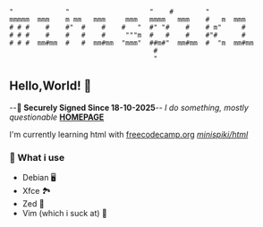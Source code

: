 
```

"             "                    "    #        "
mmmmm  mmm    m mm   mmm     mmm   mmmm   mmm    #   m  mmm
# # #    #    #"  #    #    #   "  #" "#    #    # m"     #
# # #    #    #   #    #     """m  #   #    #    #"#      #
# # #  mm#mm  #   #  mm#mm  "mmm"  ##m#"  mm#mm  #  "m  mm#mm
                                    #
                                    "

```

## Hello,World! 👋

--**🔐 Securely Signed Since 18-10-2025**--
*I do something, mostly questionable*
[**HOMEPAGE**](https://minispiki.github.io)

I'm currently learning html with [freecodecamp.org](freecodecamp.org)
[*minispiki/html*](https://github.com/minispiki/html)

### 🧰 What i use
* Debian 🖥️
* Xfce 🏞️
* Zed 📜
* Vim (which i suck at) 📜
